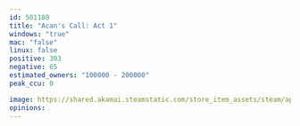 ```yaml
---
id: 501180
title: "Acan's Call: Act 1"
windows: "true"
mac: "false"
linux: false
positive: 303
negative: 65
estimated_owners: "100000 - 200000"
peak_ccu: 0

image: https://shared.akamai.steamstatic.com/store_item_assets/steam/apps/501180/header.jpg?t=1526657256
opinions:
---
```

